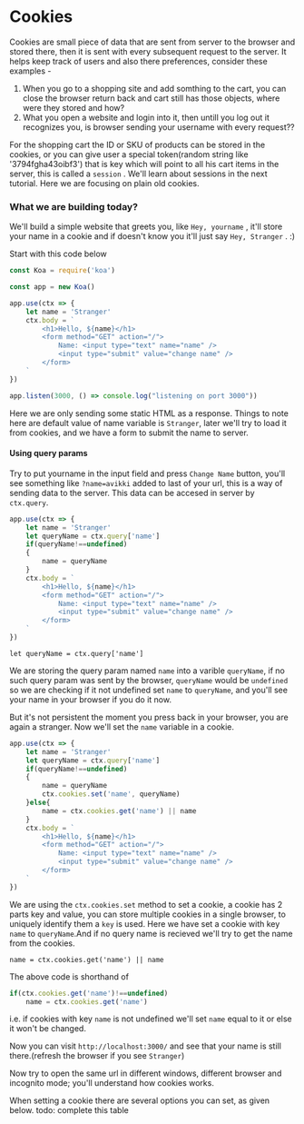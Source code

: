# Cookies
Cookies are small piece of data that are sent from server to the browser and stored there, then it is sent with every subsequent request to the server. It helps keep track of users and also there preferences, consider these examples - 

1. When you go to a shopping site and add somthing to the cart, you can close the browser return back and cart still has those objects, where were they stored and how?
2. What you open a website and login into it, then untill you log out it recognizes you, is browser sending your username with every request?? 

For the shopping cart the ID or SKU of products can be stored in the cookies, or you can give user a special token(random string like '3794fgha43oibf3') that is key which will point to all his cart items in the server, this is called a `session` . We'll learn about sessions in the next tutorial. Here we are focusing on plain old cookies. 

### What we are building today?

We'll build a simple website that greets you, like `Hey, yourname` , it'll store your name in a cookie and if doesn't know you it'll just say `Hey, Stranger` . :)

Start with this code below 

``` js
const Koa = require('koa')

const app = new Koa()

app.use(ctx => {
    let name = 'Stranger'
    ctx.body = `
        <h1>Hello, ${name}</h1>
        <form method="GET" action="/">
            Name: <input type="text" name="name" />
            <input type="submit" value="change name" />
        </form>
    `
})

app.listen(3000, () => console.log("listening on port 3000"))
```

Here we are only sending some static HTML as a response. Things to note here are default value of name variable is `Stranger`, later we'll try to load it from cookies, and we have a form to submit the name to server.

#### Using query params
Try to put yourname in the input field and press `Change Name` button, you'll see something like `?name=avikki` added to last of your url, this is a way of sending data to the server. This data can be accesed in server by `ctx.query`.
```js
app.use(ctx => {
    let name = 'Stranger'
    let queryName = ctx.query['name']
    if(queryName!==undefined)
    {
        name = queryName
    }
    ctx.body = `
        <h1>Hello, ${name}</h1>
        <form method="GET" action="/">
            Name: <input type="text" name="name" />
            <input type="submit" value="change name" />
        </form>
    `
})
```
`let queryName = ctx.query['name']`

We are storing the query param named `name` into a varible `queryName`, if no such query param was sent by the browser, `queryName` would be `undefined` so we are checking if it not undefined set `name` to `queryName`, and you'll see your name in your browser if you do it now.

But it's not persistent the moment you press back in your browser, you are again a stranger.
Now we'll set the `name` variable in a cookie.

```js
app.use(ctx => {
    let name = 'Stranger'
    let queryName = ctx.query['name']
    if(queryName!==undefined)
    {
        name = queryName
        ctx.cookies.set('name', queryName)
    }else{
        name = ctx.cookies.get('name') || name
    }
    ctx.body = `
        <h1>Hello, ${name}</h1>
        <form method="GET" action="/">
            Name: <input type="text" name="name" />
            <input type="submit" value="change name" />
        </form>
    `
})
```
We are using the `ctx.cookies.set` method to set a cookie, a cookie has 2 parts key and value, you can store multiple cookies in a single browser, to uniquely identify them a `key` is used.
Here we have set a cookie with key `name` to `queryName`.And if no query name is recieved we'll try to get the name from the cookies.

`name = ctx.cookies.get('name') || name`

The above code is shorthand of
```js
if(ctx.cookies.get('name')!==undefined)
    name = ctx.cookies.get('name')
```
i.e. if cookies with key `name` is not undefined we'll set `name` equal to it or else it won't be changed.

Now you can visit `http://localhost:3000/` and see that your name is still there.(refresh the browser if you see `Stranger`)

Now try to open the same url in different windows, different browser and incognito mode; you'll understand how cookies works.

When setting a cookie there are several options you can set, as given below.
todo: complete this table